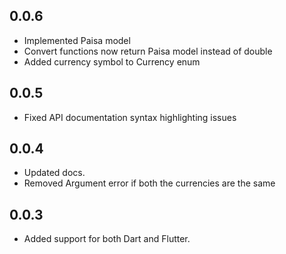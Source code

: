 ## 0.0.6

* Implemented Paisa model
* Convert functions now return Paisa model instead of double
* Added currency symbol to Currency enum
 
## 0.0.5

* Fixed API documentation syntax highlighting issues

## 0.0.4

* Updated docs.
* Removed Argument error if both the currencies are the same
## 0.0.3

* Added support for both Dart and Flutter.

